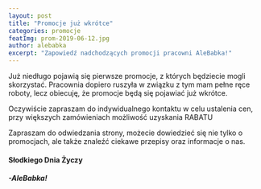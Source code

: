 ```yaml
---
layout: post
title: "Promocje już wkrótce"
categories: promocje
featImg: prom-2019-06-12.jpg
author: alebabka
excerpt: "Zapowiedź nadchodzących promocji pracowni AleBabka!"
---
```


Już niedługo pojawią się pierwsze promocje, z których będziecie mogli skorzystać. Pracownia dopiero ruszyła w związku z tym mam pełne ręce roboty, lecz obiecuję, że promocje będą się pojawiać już wkrótce.

Oczywiście zapraszam do indywidualnego kontaktu w celu ustalenia cen,  
przy większych zamówieniach możliwość uzyskania RABATU

Zapraszam do odwiedzania strony, możecie dowiedzieć się nie tylko o promocjach, ale także znaleźć ciekawe przepisy oraz informacje o nas.

<h4>Słodkiego Dnia Życzy</h4>
<h5>-AleBabka!</h5>
